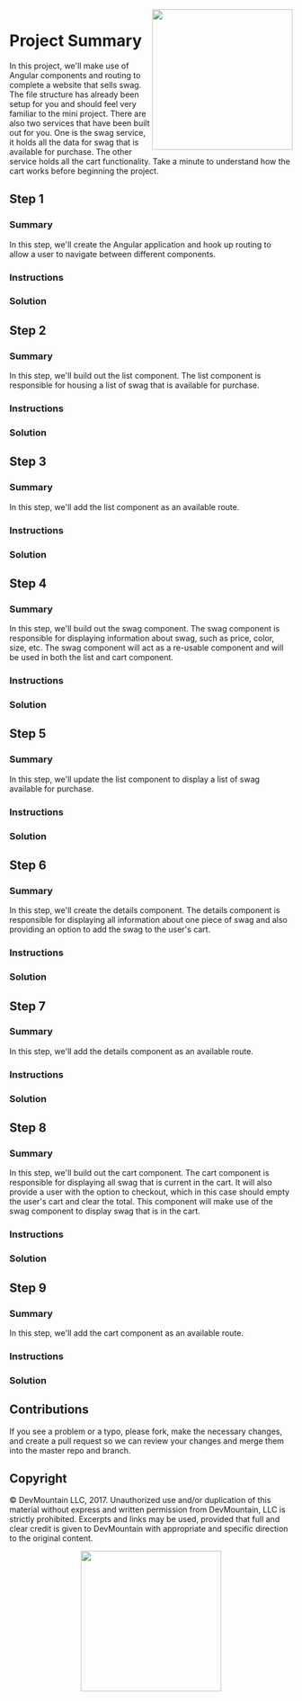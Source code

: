 <img src="https://devmounta.in/img/logowhiteblue.png" width="250" align="right">

# Project Summary

In this project, we'll make use of Angular components and routing to complete a website that sells swag. The file structure has already been setup for you and should feel very familiar to the mini project. There are also two services that have been built out for you. One is the swag service, it holds all the data for swag that is available for purchase. The other service holds all the cart functionality. Take a minute to understand how the cart works before beginning the project.

## Step 1

### Summary

In this step, we'll create the Angular application and hook up routing to allow a user to navigate between different components. 

### Instructions



### Solution




## Step 2

### Summary

In this step, we'll build out the list component. The list component is responsible for housing a list of swag that is available for purchase. 

### Instructions



### Solution


## Step 3

### Summary

In this step, we'll add the list component as an available route.

### Instructions



### Solution


## Step 4

### Summary

In this step, we'll build out the swag component. The swag component is responsible for displaying information about swag, such as price, color, size, etc. The swag component will act as a re-usable component and will be used in both the list and cart component.

### Instructions



### Solution


## Step 5

### Summary

In this step, we'll update the list component to display a list of swag available for purchase.

### Instructions



### Solution


## Step 6

### Summary

In this step, we'll create the details component. The details component is responsible for displaying all information about one piece of swag and also providing an option to add the swag to the user's cart.

### Instructions



### Solution


## Step 7

### Summary

In this step, we'll add the details component as an available route.

### Instructions



### Solution


## Step 8

### Summary

In this step, we'll build out the cart component. The cart component is responsible for displaying all swag that is current in the cart. It will also provide a user with the option to checkout, which in this case should empty the user's cart and clear the total. This component will make use of the swag component to display swag that is in the cart.

### Instructions



### Solution


## Step 9

### Summary

In this step, we'll add the cart component as an available route.

### Instructions



### Solution
























## Contributions

If you see a problem or a typo, please fork, make the necessary changes, and create a pull request so we can review your changes and merge them into the master repo and branch.

## Copyright

© DevMountain LLC, 2017. Unauthorized use and/or duplication of this material without express and written permission from DevMountain, LLC is strictly prohibited. Excerpts and links may be used, provided that full and clear credit is given to DevMountain with appropriate and specific direction to the original content.

<p align="center">
<img src="https://devmounta.in/img/logowhiteblue.png" width="250">
</p>


